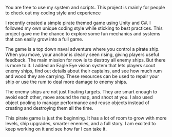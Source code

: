 You are free to use my system and scripts. This project is mainly for people to check out my coding style and experience

I recently created a simple pirate themed game using Unity and C#. I followed my own unique coding style while sticking to best practices. This project gave me the chance to explore some fun mechanics and systems that can easily grow into a full game.

The game is a top down naval adventure where you control a pirate ship. When you move, your anchor is clearly seen rising, giving players useful feedback. The main mission for now is to destroy all enemy ships. But there is more to it. I added an Eagle Eye vision system that lets players scout enemy ships, find out details about their captains, and see how much rum and wood they are carrying. These resources can be used to repair your ship or use the rum to deal more damage to enemy ships.

The enemy ships are not just floating targets. They are smart enough to avoid each other, move around the map, and shoot at you. I also used object pooling to manage performance and reuse objects instead of creating and destroying them all the time.

This pirate game is just the beginning. It has a lot of room to grow with more levels, ship upgrades, smarter enemies, and a full story. I am excited to keep working on it and see how far I can take it.
